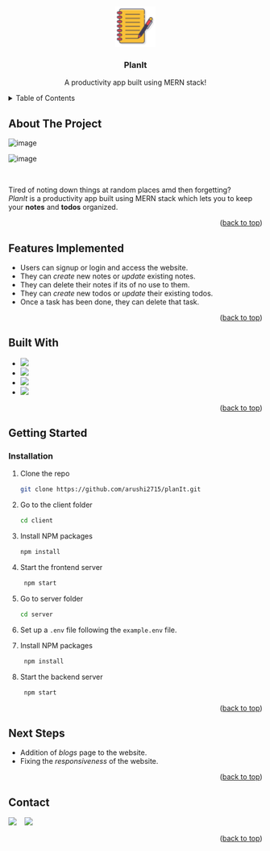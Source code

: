 <div id="top"></div>

<br />
<div align="center">
  <a href="https://github.com/arushi2715/planIt">
    <img src="client/src/assets/icon.png" alt="Logo" width="80" height="80">
  </a>

  <h3 align="center">PlanIt</h3>

  <p align="center">
  A productivity app built using MERN stack!
    <br />
  </p>
</div>



<!-- TABLE OF CONTENTS -->
<details>
  <summary>Table of Contents</summary>
  <ol>
    <li>
      <a href="#about-the-project">About The Project</a>
      <ul>
        <li><a href="#built-with">Built With</a></li>
        <li><a href="#features-implemented">Features Implemented</a></li>
      </ul>
    </li>
    <li>
      <a href="#getting-started">Getting Started</a>
      <ul>
        <li><a href="#installation">Installation</a></li>
      </ul>
    </li>
    <li>
    <a href="#next-steps">Next Steps</a>
    </li>
    <li><a href="#contact">Contact</a></li>
  </ol>
</details>



<!-- ABOUT THE PROJECT -->
## About The Project

![image](https://user-images.githubusercontent.com/78142604/177957036-8102e0ee-7fcc-4a7f-aa3c-9acd0046a759.png)

![image](https://user-images.githubusercontent.com/78142604/177957251-a65d1112-a978-4f4b-9cd2-89256643dbd7.png)

<br>

Tired of noting down things at random places amd then forgetting?<br>
<i>PlanIt</i> is a productivity app built using MERN stack which lets you to keep your <b>notes</b> and <b>todos</b> organized.

<p align="right">(<a href="#top">back to top</a>)</p>

## Features Implemented

* Users can signup or login and access the website.
* They can *create* new notes or *update* existing notes. 
* They can delete their notes if its of no use to them. 
* They can *create* new todos or *update* their existing todos.
* Once a task has been done, they can delete that task.

<p align="right">(<a href="#top">back to top</a>)</p>

## Built With

* <img src="https://user-images.githubusercontent.com/78142604/177963889-4f910c46-4904-4791-8504-dfc6fe17e156.png" style="width:100px">      
* <img src="https://user-images.githubusercontent.com/78142604/177963655-d14d8802-220a-4bd4-b692-f2a5e2bfb3a4.png" style="width:100px">
* <img src="https://user-images.githubusercontent.com/78142604/177962084-901d575b-b50d-436e-9d06-e59cc02a5669.png" style="width:100px" />
* <img src="https://user-images.githubusercontent.com/78142604/177964075-e3164952-4e28-4274-ac74-9837665eade0.png" style="width:100px">


<p align="right">(<a href="#top">back to top</a>)</p>


<!-- GETTING STARTED -->
## Getting Started


### Installation

1. Clone the repo
   ```sh
   git clone https://github.com/arushi2715/planIt.git
   ```

2. Go to the client folder
   ```sh
   cd client
   ```

3. Install NPM packages
   ```sh
   npm install
   ```

4. Start the frontend server
   ```sh
    npm start
    ```
5. Go to server folder
   ```sh
   cd server
   ```

6. Set up a `.env` file following the `example.env` file.

7. Install NPM packages
   ```sh
    npm install
    ```

8. Start the backend server
   ```sh
    npm start
   ```

<p align="right">(<a href="#top">back to top</a>)</p>

<!-- NEXT STEPS -->
## Next Steps
* Addition of *blogs* page to the website.
* Fixing the *responsiveness* of the website.

<p align="right">(<a href="#top">back to top</a>)</p>

<!-- CONTACT -->
## Contact
<a href="https://www.linkedin.com/in/arushiagrawal27/"><img src="https://user-images.githubusercontent.com/78142604/177971889-fa06967c-7093-4166-bc91-9159ed63f474.png" style="width:40px"/></a> &nbsp; &nbsp;<a href="https://mail.google.com/mail/u/0/?tab=rm&ogbl#inbox"><img src="https://user-images.githubusercontent.com/78142604/177972658-f2964105-6770-4103-96cf-ccc8a1b141fb.png" style="width:40px"></a>

<p align="right">(<a href="#top">back to top</a>)</p>



